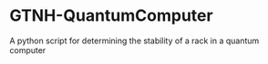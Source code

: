 # GTNH-QuantumComputer
A python script for determining the stability of a rack in a quantum computer
